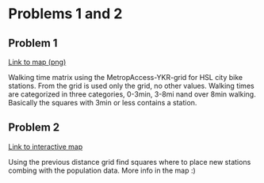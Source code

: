 # Problems 1 and 2

## Problem 1

[Link to map (png)](problem_1.png)

Walking time matrix using the MetropAccess-YKR-grid for HSL city bike stations. From the grid is used only the grid, no other values. Walking times are categorized in three categories, 0-3min, 3-8mi nand over 8min walking. Basically the squares with 3min or less contains a station.

## Problem 2
[Link to interactive map](index.html)

Using the previous distance grid find squares where to place new stations combing with the population data. More info in the map :)
